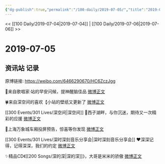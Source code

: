 ```yaml
---
{"dg-publish":true,"permalink":"/100-daily/2019-07-05/","title":"2019-07-05"}
---
```



<< [[100 Daily/2019-07-04\|2019-07-04]] | [[100 Daily/2019-07-06\|2019-07-06]] >>

# 2019-07-05

## 资讯站 记录

原博链接: https://weibo.com/6466290670/HC6ZczJgg

🌸来自歌唱家·站的早安问候，提神醒脑佳品
[微博正文](https://m.weibo.cn/6466290670/4390605465292980)

🍀来自深空间的喜欢【小站的壁纸又更新了
[微博正文](https://m.weibo.cn/6466290670/4390618463718654)

[[300 Events/301 Lives/深空间\|深空间]]
🍃西子湖畔，与你沉迷，期待又一次精彩的应援
[微博正文](https://m.weibo.cn/6466290670/4390629179720918)

🌟上海万象城车厢投屏预告，惊喜等你发现
[微博正文](https://m.weibo.cn/6466290670/4390681651351643)

[[300 Events/301 Lives/深时深刻音乐分享会\|深时深刻音乐分享会]]
❤深深记得，记得深深，我们的约定
[微博正文](https://m.weibo.cn/6466290670/4390754145391959)

✨精品CD《[[200 Songs/深的深\|深的深]]》，大哥是米米的骄傲
[微博正文](https://m.weibo.cn/6466290670/4390763531883229)
